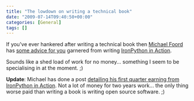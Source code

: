 ```yaml
---
title: "The lowdown on writing a technical book"
date: "2009-07-14T09:40:50+00:00"
categories: [General]
tags: []
---
```


If you've ever hankered after writing a technical book then  <a href="http://www.voidspace.org.uk/">Michael Foord</a> has <a href="http://www.voidspace.org.uk/python/articles/technical-writing.shtml">some advice for you</a> garnered from writing <a href="http://www.ironpythoninaction.com/">IronPython in Action</a>.

Sounds like a shed load of work for no money... something I seem to be specialising in at the moment. ;)

<strong>Update</strong>: Michael has done a post <a href="http://www.voidspace.org.uk/python/weblog/arch_d7_2009_07_18.shtml#e1111">detailing his first quarter earning from IronPython in Action</a>. Not a lot of money for two years work... the only thing worse paid than writing a book is writing open source software. ;)
